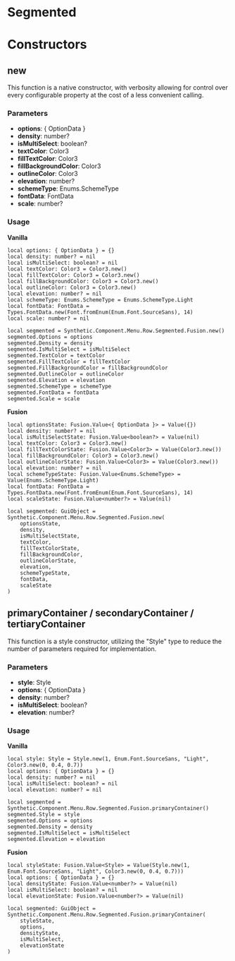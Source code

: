 # Segmented


# Constructors


## new
This function is a native constructor, with verbosity allowing for control over every configurable property at the cost of a less convenient calling.

### Parameters
- **options**: { OptionData }
- **density**: number?
- **isMultiSelect**: boolean?
- **textColor**: Color3
- **fillTextColor**: Color3
- **fillBackgroundColor**: Color3
- **outlineColor**: Color3
- **elevation**: number?
- **schemeType**: Enums.SchemeType
- **fontData**: FontData
- **scale**: number?


### Usage

**Vanilla**
```luau
local options: { OptionData } = {}
local density: number? = nil
local isMultiSelect: boolean? = nil
local textColor: Color3 = Color3.new()
local fillTextColor: Color3 = Color3.new()
local fillBackgroundColor: Color3 = Color3.new()
local outlineColor: Color3 = Color3.new()
local elevation: number? = nil
local schemeType: Enums.SchemeType = Enums.SchemeType.Light
local fontData: FontData = Types.FontData.new(Font.fromEnum(Enum.Font.SourceSans), 14)
local scale: number? = nil

local segmented = Synthetic.Component.Menu.Row.Segmented.Fusion.new()
segmented.Options = options
segmented.Density = density
segmented.IsMultiSelect = isMultiSelect
segmented.TextColor = textColor
segmented.FillTextColor = fillTextColor
segmented.FillBackgroundColor = fillBackgroundColor
segmented.OutlineColor = outlineColor
segmented.Elevation = elevation
segmented.SchemeType = schemeType
segmented.FontData = fontData
segmented.Scale = scale
```

**Fusion**
```luau
local optionsState: Fusion.Value<{ OptionData }> = Value({})
local density: number? = nil
local isMultiSelectState: Fusion.Value<boolean?> = Value(nil)
local textColor: Color3 = Color3.new()
local fillTextColorState: Fusion.Value<Color3> = Value(Color3.new())
local fillBackgroundColor: Color3 = Color3.new()
local outlineColorState: Fusion.Value<Color3> = Value(Color3.new())
local elevation: number? = nil
local schemeTypeState: Fusion.Value<Enums.SchemeType> = Value(Enums.SchemeType.Light)
local fontData: FontData = Types.FontData.new(Font.fromEnum(Enum.Font.SourceSans), 14)
local scaleState: Fusion.Value<number?> = Value(nil)

local segmented: GuiObject = Synthetic.Component.Menu.Row.Segmented.Fusion.new(
	optionsState,
	density,
	isMultiSelectState,
	textColor,
	fillTextColorState,
	fillBackgroundColor,
	outlineColorState,
	elevation,
	schemeTypeState,
	fontData,
	scaleState
)
```
## primaryContainer / secondaryContainer / tertiaryContainer
This function is a style constructor, utilizing the "Style" type to reduce the number of parameters required for implementation.

### Parameters
- **style**: Style
- **options**: { OptionData }
- **density**: number?
- **isMultiSelect**: boolean?
- **elevation**: number?


### Usage

**Vanilla**
```luau
local style: Style = Style.new(1, Enum.Font.SourceSans, "Light", Color3.new(0, 0.4, 0.7))
local options: { OptionData } = {}
local density: number? = nil
local isMultiSelect: boolean? = nil
local elevation: number? = nil

local segmented = Synthetic.Component.Menu.Row.Segmented.Fusion.primaryContainer()
segmented.Style = style
segmented.Options = options
segmented.Density = density
segmented.IsMultiSelect = isMultiSelect
segmented.Elevation = elevation
```

**Fusion**
```luau
local styleState: Fusion.Value<Style> = Value(Style.new(1, Enum.Font.SourceSans, "Light", Color3.new(0, 0.4, 0.7)))
local options: { OptionData } = {}
local densityState: Fusion.Value<number?> = Value(nil)
local isMultiSelect: boolean? = nil
local elevationState: Fusion.Value<number?> = Value(nil)

local segmented: GuiObject = Synthetic.Component.Menu.Row.Segmented.Fusion.primaryContainer(
	styleState,
	options,
	densityState,
	isMultiSelect,
	elevationState
)
```